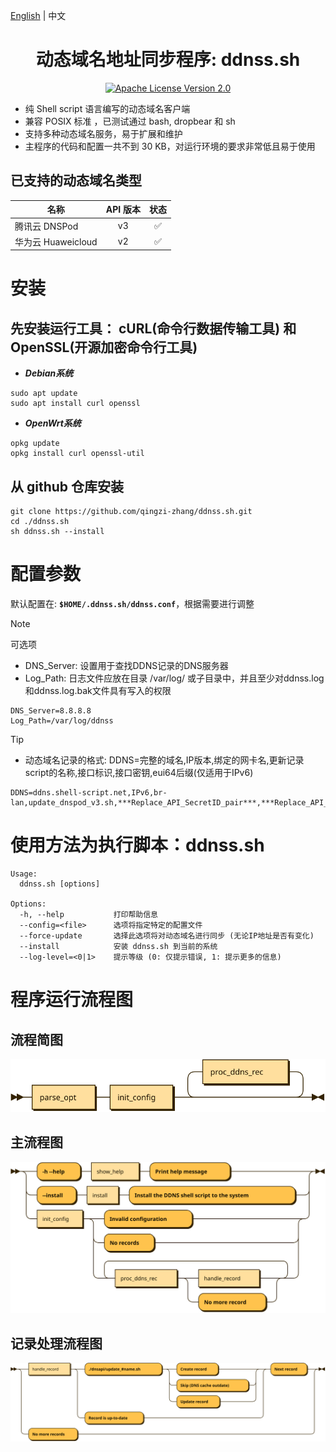 <p align="left">
  <a href="README.md">English</a> | 中文
</p>

<div align="center">
  <h1>动态域名地址同步程序: ddnss.sh</h1>
</div>

<p align="center">
  <a href="https://github.com/qingzi-zhang/ddnss.sh/blob/main/LICENSE">
    <img alt="Apache License Version 2.0" src="https://img.shields.io/github/license/qingzi-zhang/ddnss.sh">
  </a>
</p>

- 纯 Shell script 语言编写的动态域名客户端
- 兼容 POSIX 标准 ，已测试通过 bash, dropbear 和 sh
- 支持多种动态域名服务，易于扩展和维护
- 主程序的代码和配置一共不到 30 KB，对运行环境的要求非常低且易于使用

## 已支持的动态域名类型

名称|API 版本|状态
----|:--:|:--:|
腾讯云 DNSPod|v3|✅
华为云 Huaweicloud|v2|✅

# 安装
## 先安装运行工具： cURL(命令行数据传输工具) 和 OpenSSL(开源加密命令行工具)
- ***Debian系统***
```
sudo apt update
sudo apt install curl openssl
```
- ***OpenWrt系统***
```
opkg update
opkg install curl openssl-util
```

## 从 github 仓库安装
```
git clone https://github.com/qingzi-zhang/ddnss.sh.git
cd ./ddnss.sh
sh ddnss.sh --install
```

# 配置参数
默认配置在: **`$HOME/.ddnss.sh/ddnss.conf`**，根据需要进行调整
> [!NOTE]
> 可选项
>- DNS_Server: 设置用于查找DDNS记录的DNS服务器
>- Log_Path: 日志文件应放在目录 /var/log/ 或子目录中，并且至少对ddnss.log和ddnss.log.bak文件具有写入的权限

```
DNS_Server=8.8.8.8
Log_Path=/var/log/ddnss
```

> [!TIP]
> - 动态域名记录的格式: DDNS=完整的域名,IP版本,绑定的网卡名,更新记录script的名称,接口标识,接口密钥,eui64后缀(仅适用于IPv6)
>
```
DDNS=ddns.shell-script.net,IPv6,br-lan,update_dnspod_v3.sh,***Replace_API_SecretID_pair***,***Replace_API_SecretKey_pair***,07e2:00cb:0012:aaaa
```

# 使用方法为执行脚本：ddnss.sh
```
Usage:
  ddnss.sh [options]

Options:
  -h, --help           打印帮助信息
  --config=<file>      选项将指定特定的配置文件
  --force-update       选择此选项将对动态域名进行同步 (无论IP地址是否有变化)
  --install            安装 ddnss.sh 到当前的系统
  --log-level=<0|1>    提示等级 (0: 仅提示错误, 1: 提示更多的信息)
```

# 程序运行流程图
## 流程简图
![diagram](svg/Main.svg)
## 主流程图
![diagram](svg/parse_opt.svg)
## 记录处理流程图
![diagram](svg/proc_ddns_rec.svg)